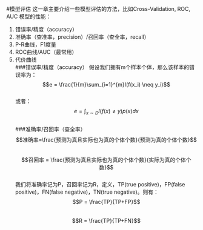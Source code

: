 #模型评估
这一章主要介绍一些模型评估的方法，比如Cross-Validation, ROC, AUC
模型的性能：
1. 错误率/精度（accuracy） 
2. 准确率（查准率，precision）/召回率（查全率，recall） 
3. P-R曲线，F1度量 
4. ROC曲线/AUC（最常用） 
5. 代价曲线  
###错误率/精度（accuracy）
假设我们拥有m个样本个体，那么该样本的错误率为：  
$$e = \frac{1}{m}\sum_{i=1}^{m}I(f(x_i) \neq y_i)$$  
或者：  
$$e = \int_{x \sim D}I(f(x) \neq y)p(x)dx$$  
###准确率/召回率（查全率）
$$准确率=\frac{预测为真且实际也为真的个体个数}{预测为真的个体个数}$$  
$$召回率 = \frac{预测为真且实际也为真的个体个数}{实际为真的个体个数}$$  
 我们将准确率记为P，召回率记为R，定义，TP(true positive)，FP(false positive)，FN(false negative)，TN(true negative)。则有：   
 $$P = \frac{TP}{TP+FP}$$   
 $$R = \frac{TP}{TP+FN}$$  
 
 

